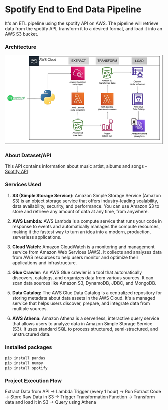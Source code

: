 # Spotify End to End Data Pipeline

It's an ETL pipeline using the spotify API on AWS. The pipeline will retrieve data from the spotify API, transform it to a desired format, and load it into an AWS S3 bucket.

### Architecture
![Architecture Diagram](https://github.com/adsgourav/spotify-datapipeline/blob/main/Spotify-Pipeline-Archicture.png)

### About Dataset/API
This API contains information about music artist, albums and songs - [Spotify API](https://developer.spotify.com/documentation/web-api)

### Services Used
1. **S3 (Simple Storage Service):** Amazon Simple Storage Service (Amazon S3) is an object storage service that offers industry-leading scalability, data availability, security, and performance. You can use Amazon S3 to store and retrieve any amount of data at any time, from anywhere.

2.  **AWS Lambda:** AWS Lambda is a compute service that runs your code in response to events and automatically manages the compute resources, making it the fastest way to turn an idea into a modern, production, serverless applications.

3. **Cloud Watch:** Amazon CloudWatch is a monitoring and management service from Amazon Web Services (AWS). It collects and analyzes data from AWS resources to help users monitor and optimize their applications and infrastructure.

4. **Glue Crawler:** An AWS Glue crawler is a tool that automatically discovers, catalogs, and organizes data from various sources. It can scan data sources like Amazon S3, DynamoDB, JDBC, and MongoDB.

5. **Data Catalog:** The AWS Glue Data Catalog is a centralized repository for storing metadata about data assets in the AWS Cloud. It's a managed service that helps users discover, prepare, and integrate data from multiple sources.

6. **AWS Athena:** Amazon Athena is a serverless, interactive query service that allows users to analyze data in Amazon Simple Storage Service (S3). It uses standard SQL to process structured, semi-structured, and unstructured data.

### Installed packages
```
pip install pandas
pip install numpy
pip install spotify
```

### Project Execution Flow
Extract Data from API -> Lambda Trigger (every 1 hour) -> Run Extract Code -> Store Raw Data in S3 -> Trigger Transformation Function -> Transform data and load it in S3 -> Query using Athena
